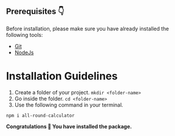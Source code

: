 ## Prerequisites 👇

Before installation, please make sure you have already installed the following tools:

- [Git](https://git-scm.com/downloads)
- [NodeJs](https://nodejs.org/en/download/)

# Installation Guidelines

1. Create a folder of your project.    `mkdir <folder-name>`
2. Go inside the folder.    `cd <folder-name>`
3. Use the following command in your terminal.
```npm
npm i all-round-calculator
```
**Congratulations 🎊 You have installed the package.**
